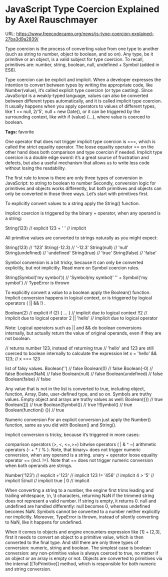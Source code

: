 # JavaScript Type Coercion Explained by Axel Rauschmayer
URL: https://www.freecodecamp.org/news/js-type-coercion-explained-27ba3d9a2839/

Type coercion is the process of converting value from one type to another (such as string to number, object to boolean, and so on). Any type, be it primitive or an object, is a valid subject for type coercion. To recall, primitives are: number, string, boolean, null, undefined + Symbol (added in ES6).


Type coercion can be explicit and implicit. When a developer expresses the intention to convert between types by writing the appropriate code, like Number(value), it’s called explicit type coercion (or type casting). Since JavaScript is a weakly-typed language, values can also be converted between different types automatically, and it is called implicit type coercion. It usually happens when you apply operators to values of different types, like 1 == null, 2/’5', null + new Date(), or it can be triggered by the surrounding context, like with if (value) {…}, where value is coerced to boolean.

**Tags:** favorite


One operator that does not trigger implicit type coercion is ===, which is called the strict equality operator. The loose equality operator == on the other hand does both comparison and type coercion if needed.  Implicit type coercion is a double edge sword: it’s a great source of frustration and defects, but also a useful mechanism that allows us to write less code without losing the readability.


The first rule to know is there are only three types of conversion in JavaScript:  to string to boolean to number Secondly, conversion logic for primitives and objects works differently, but both primitives and objects can only be converted in those three ways.  Let’s start with primitives first.


To explicitly convert values to a string apply the String() function.

Implicit coercion is triggered by the binary + operator, when any operand is a string:

String(123) // explicit
123 + ' ' // implicit

All primitive values are converted to strings naturally as you might expect:

String(123) // '123'
String(-12.3) // '-12.3'
String(null) // 'null'
String(undefined) // 'undefined'
String(true) // 'true'
String(false) // 'false'

Symbol conversion is a bit tricky, because it can only be converted explicitly, but not implicitly. Read more on Symbol coercion rules.

String(Symbol('my symbol')) // 'Symbol(my symbol)' '' + Symbol('my symbol') // TypeError is thrown


To explicitly convert a value to a boolean apply the Boolean() function. Implicit conversion happens in logical context, or is triggered by logical operators ( || && !) .

Boolean(2) // explicit
if (2) { ... } // implicit due to logical context
!!2 // implicit due to logical operator
2 || 'hello' // implicit due to logical operator

Note: Logical operators such as || and && do boolean conversions internally, but actually return the value of original operands, even if they are not boolean.

// returns number 123, instead of returning true
// 'hello' and 123 are still coerced to boolean internally to calculate the expression
let x = 'hello' && 123; // x === 123


list of falsy values.
Boolean('') // false
Boolean(0) // false
Boolean(-0) // false
Boolean(NaN) // false
Boolean(null) // false
Boolean(undefined) // false
Boolean(false) // false


Any value that is not in the list is converted to true, including object, function, Array, Date, user-defined type, and so on. Symbols are truthy values. Empty object and arrays are truthy values as well:
Boolean({}) // true
Boolean([]) // true
Boolean(Symbol()) // true
!!Symbol() // true
Boolean(function() {}) // true


Numeric conversion For an explicit conversion just apply the Number() function, same as you did with Boolean() and String().

Implicit conversion is tricky, because it’s triggered in more cases:

comparison operators (>, <, <=,>=)
bitwise operators ( | & ^ ~)
arithmetic operators (- + * / % ). Note, that binary+ does not trigger numeric conversion, when any operand is a string.
unary + operator
loose equality operator == (incl. !=). Note that == does not trigger numeric conversion when both operands are strings.

Number('123') // explicit
+'123' // implicit
123 != '456' // implicit
4 > '5' // implicit
5/null // implicit
true | 0 // implicit


When converting a string to a number, the engine first trims leading and trailing whitespace, \n, \t characters, returning NaN if the trimmed string does not represent a valid number. If string is empty, it returns 0. null and undefined are handled differently: null becomes 0, whereas undefined becomes NaN. Symbols cannot be converted to a number neither explicitly nor implicitly. Moreover, TypeError is thrown, instead of silently converting to NaN, like it happens for undefined.


When it comes to objects and engine encounters expression like [1] + [2,3], first it needs to convert an object to a primitive value, which is then converted to the final type. And still there are only three types of conversion: numeric, string and boolean.  The simplest case is boolean conversion: any non-primitive value is always coerced to true, no matter if an object or an array is empty or not.  Objects are converted to primitives via the internal [[ToPrimitive]] method, which is responsible for both numeric and string conversion.



